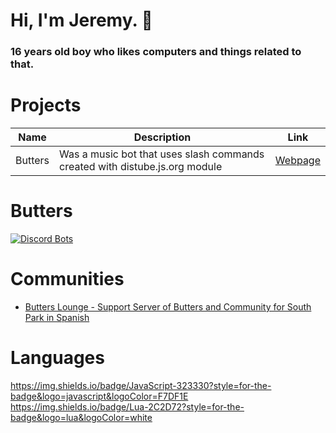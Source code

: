 # Hi, I'm Jeremy. 👋
### 16 years old boy who likes computers and things related to that.

# Projects

| Name | Description | Link |
|--------|-------------|--------|
| Butters | Was a music bot that uses slash commands created with distube.js.org module | [Webpage](https://sp.butters.ga) |

# Butters
[![Discord Bots](https://top.gg/api/widget/858815539005358090.svg)](https://top.gg/bot/858815539005358090)

# Communities
- [Butters Lounge - Support Server of Butters and Community for South Park in Spanish](https://discord.gg/hfgCdQpSd3)

# Languages

https://img.shields.io/badge/JavaScript-323330?style=for-the-badge&logo=javascript&logoColor=F7DF1E
https://img.shields.io/badge/Lua-2C2D72?style=for-the-badge&logo=lua&logoColor=white
